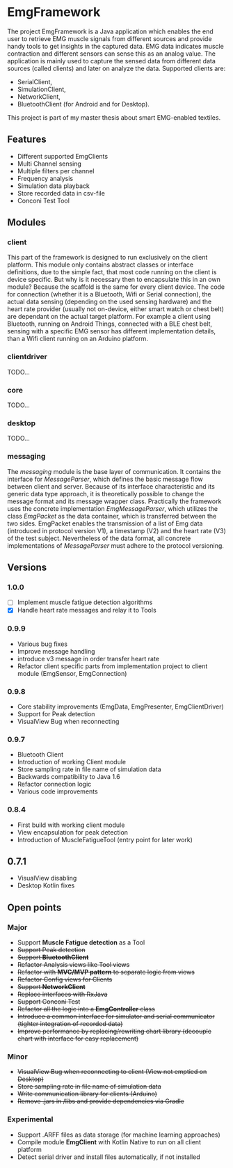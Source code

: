 # EmgFramework
The project EmgFramework is a Java application which enables the end user to retrieve EMG muscle signals from different sources
and provide handy tools to get insights in the captured data. EMG data indicates muscle contraction and different
sensors can sense this as an analog value. The application is mainly used to capture the sensed data from different
data sources (called clients) and later on analyze the data.
Supported clients are:
* SerialClient,
* SimulationClient,
* NetworkClient,
* BluetoothClient (for Android and for Desktop).

This project is part of my master thesis about smart EMG-enabled textiles. 

## Features

* Different supported EmgClients
* Multi Channel sensing
* Multiple filters per channel
* Frequency analysis
* Simulation data playback
* Store recorded data in csv-file
* Conconi Test Tool

## Modules

### client
This part of the framework is designed to run exclusively on the client platform. This module
only contains abstract classes or interface definitions, due to the simple fact, that most 
code running on the client is device specific. But why is it necessary then to encapsulate
this in an own module? Because the scaffold is the same for every client device. The code
for connection (whether it is a Bluetooth, Wifi or Serial connection), the actual 
data sensing (depending on the used sensing hardware) and the heart rate provider (usually
not on-device, either smart watch or chest belt) are dependant on the actual target platform.
For example a client using Bluetooth, running on Android Things, connected with a BLE chest
belt, sensing with a specific EMG sensor has different implementation details, than a Wifi
client running on an Arduino platform.

### clientdriver
TODO...

### core
TODO...

### desktop
TODO...

### messaging
The *messaging* module is the base layer of communication. It contains the interface
for *MessageParser*, which defines the basic message flow between client and server. 
Because of its interface characteristic and its generic data type approach, it is 
theoretically possible to change the message format and its message wrapper class.
Practically the framework uses the concrete implementation *EmgMessageParser*, which
utilizes the class *EmgPacket* as the data container, which is transferred between the 
two sides. EmgPacket enables the transmission of a list of Emg data (introduced in protocol
version V1), a timestamp (V2) and the heart rate (V3) of the test subject. Nevertheless of the
data format, all concrete implementations of *MessageParser* must adhere to the protocol
versioning.

## Versions

### 1.0.0 
- [ ] Implement muscle fatigue detection algorithms
- [x] Handle heart rate messages and relay it to Tools

### 0.9.9
* Various bug fixes
* Improve message handling
* introduce v3 message in order transfer heart rate
* Refactor client specific parts from implementation project to client module (EmgSensor, EmgConnection)
 
### 0.9.8
* Core stability improvements (EmgData, EmgPresenter, EmgClientDriver)
* Support for Peak detection
* VisualView Bug when reconnecting

### 0.9.7
* Bluetooth Client
* Introduction of working Client module
* Store sampling rate in file name of simulation data
* Backwards compatibility to Java 1.6
* Refactor connection logic
* Various code improvements

### 0.8.4
* First build with working client module
* View encapsulation for peak detection
* Introduction of MuscleFatigueTool (entry point for later work)

## 0.7.1
* VisualView disabling
* Desktop Kotlin fixes

## Open points

### Major
* Support **Muscle Fatigue detection** as a Tool
* ~~Support Peak detection~~
* ~~Support **BluetoothClient**~~
* ~~Refactor Analysis views like Tool views~~
* ~~Refactor with **MVC/MVP pattern** to separate logic from views~~
* ~~Refactor Config views for Clients~~
* ~~Support **NetworkClient**~~
* ~~Replace interfaces with RxJava~~
* ~~Support Conconi Test~~
* ~~Refactor all the logic into a **EmgController** class~~
* ~~Introduce a common interface for simulator and serial communicator (tighter integration of recorded data)~~
* ~~Improve performance by replacing/rewriting chart library (decouple chart with interface for easy replacement)~~

### Minor
* ~~VisualView Bug when reconnecting to client (View not emptied on Desktop)~~
* ~~Store sampling rate in file name of simulation data~~
* ~~Write communication library for clients (Arduino)~~
* ~~Remove .jars in /libs and provide dependencies via Gradle~~

### Experimental
* Support .ARFF files as data storage (for machine learning approaches)
* Compile module **EmgClient** with Kotlin Native to run on all client platform
* Detect serial driver and install files automatically, if not installed
